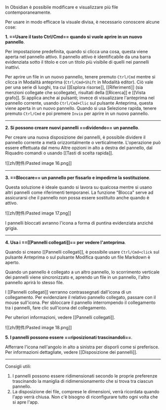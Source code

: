 In Obsidian è possibile modificare e visualizzare più file contemporaneamente.

Per usare in modo efficace la visuale divisa, è necessario conoscere alcune cose:

**1. ==Usare il tasto Ctrl/Cmd== quando si vuole aprire in un nuovo pannello**.

Per impostazione predefinita, quando si clicca una cosa, questa viene aperta nel pannello attivo. Il pannello attivo è identificabile da una barra evidenziata sotto il titolo e con un titolo più visibile di quelli nei pannelli inattivi.

Per aprire un file in un nuovo pannello, tenere premuto `Ctrl/Cmd` mentre si clicca in Modalità anteprima (`Ctrl/Cmd+Shift` in Modalità editor). Ciò vale per una serie di luoghi, tra cui [[Esplora risorse]], [[Riferimenti]] (sia menzioni collegate che scollegate), risultati della [[Ricerca]] e [[Vista grafo]]. Si applica anche ai pulsanti; invece di visualizzare l'anteprima nel pannello corrente, usando `Ctrl/Cmd+Clic` sul pulsante Anteprima, questa viene aperta in un nuovo pannello. Quando si usa Selezione rapida, tenere premuto `Ctrl/Cmd` e poi premere `Invio` per aprire in un nuovo pannello.

---

**2. Si possono creare nuovi pannelli ==dividendo== un pannello**.

Per creare una nuova disposizione dei pannelli, è possibile dividere il pannello corrente a metà orizzontalmente o verticalmente. L'operazione può essere effettuata dal menu Altre opzioni in alto a destra del pannello, dal Riquadro comandi o usando [[Tasti di scelta rapida]].

![[zh/附件/Pasted image 16.png]]

---

**3. ==Bloccare== un pannello per fissarlo e impedirne la sostituzione**.

Questa soluzione è ideale quando si lavora su qualcosa mentre si usano altri pannelli come riferimenti temporanei. La funzione "Blocca" serve ad assicurarsi che il pannello non possa essere sostituito anche quando è attivo.

![[zh/附件/Pasted image 17.png]]

I pannelli bloccati avranno l'icona a forma di puntina evidenziata anziché grigia.

---

**4. Usa i ==[[Pannelli collegati]]== per vedere l'anteprima**.

Quando si creano [[Pannelli collegati]], è possibile usare `Ctrl/Cmd+click` sul pulsante Anteprima o sul pulsante Modifica quando un file Markdown è aperto.

Quando un pannello è collegato a un altro pannello, lo scorrimento verticale dei pannelli viene sincronizzato e, aprendo un file in un pannello, l'altro pannello aprirà lo stesso file.

I [[Pannelli collegati]] verranno contrassegnati dall'icona di un collegamento. Per evidenziare il relativo pannello collegato, passare con il mouse sull'icona. Per sbloccare il pannello interrompendo il collegamento tra i pannelli, fare clic sull'icona del collegamento.

Per ulteriori informazioni, vedere [[Pannelli collegati]].

![[zh/附件/Pasted image 18.png]]

**5. I pannelli possono essere ==riposizionati trascinandoli==**.

Afferrare l'icona nell'angolo in alto a sinistra per disporli come si preferisce. Per informazioni dettagliate, vedere [[Disposizione dei pannelli]].

---

Consigli utili:

1. I pannelli possono essere ridimensionati secondo le proprie preferenze trascinando la maniglia di ridimensionamento che si trova tra ciascun pannello.
2. La disposizione dei file, comprese le dimensioni, verrà ricordata quando l'app verrà chiusa. Non c'è bisogno di riconfigurare tutto ogni volta che si apre l'app.